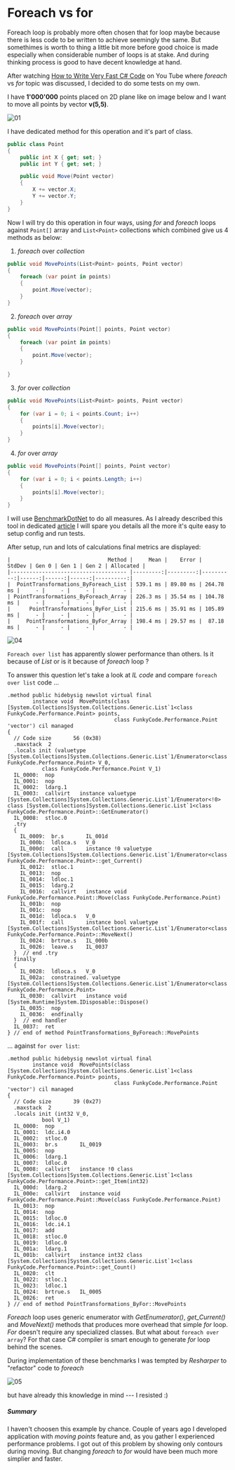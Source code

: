 ﻿# Foreach vs for 

<!-- Id: foreach-vs-for  -->
<!-- Categories: Performance, C#, BenchmarkDotNet -->
<!-- Date: 20200508  -->

<!-- #header -->
Foreach loop is probably more often chosen that for loop maybe because there is less code to be written to achieve seemingly the same. But somethimes is worth to thing a little bit more before good choice is made especially when considerable number of loops is at stake. And during thinking process is good to have decent knowledge at hand.
<!-- #endheader -->

After watching [How to Write Very Fast C# Code](https://www.youtube.com/watch?v=-H5oEgOdO6U) on You Tube where _foreach_ vs _for_ topic was discussed, I decided to do some tests on my own.

I have **1'000'000** points placed on 2D plane like on image below and I want to move all points by vector **v(5,5)**.

![01](01.png)

I have dedicated method for this operation and it's part of class. 

```csharp
public class Point
{
    public int X { get; set; }
    public int Y { get; set; }

    public void Move(Point vector)
    {
        X += vector.X;
        Y += vector.Y;
    }
}
```

Now I will try do this operation in four ways, using _for_ and _foreach_ loops against ```Point[]``` array and ```List<Point>``` collections which combined give us 4 methods as below:

1. _foreach_ over _collection_

```csharp
public void MovePoints(List<Point> points, Point vector)
{
    foreach (var point in points)
    {
        point.Move(vector);
    }
}
```

2. _foreach_ over _array_

```csharp
public void MovePoints(Point[] points, Point vector)
{
    foreach (var point in points)
    {
        point.Move(vector);
    }

}
```

3. _for_ over _collection_

```csharp
public void MovePoints(List<Point> points, Point vector)
{
    for (var i = 0; i < points.Count; i++)
    {
        points[i].Move(vector);
    }
}
```

4. _for_ over _array_

```csharp
public void MovePoints(Point[] points, Point vector)
{
    for (var i = 0; i < points.Length; i++)
    {
        points[i].Move(vector);
    }
}
```

I will use [BenchmarkDotNet](https://github.com/dotnet/BenchmarkDotNet) to do all measures. As I already described this tool in dedicated [article](/post/benchmark-dot-net) I will spare you details all the more it's quite easy to setup config and run tests.

After setup, run and lots of calculations final metrics are displayed:

```
|                               Method |     Mean |    Error |    StdDev | Gen 0 | Gen 1 | Gen 2 | Allocated |
|------------------------------------- |---------:|---------:|----------:|------:|------:|------:|----------:|
|  PointTransformations_ByForeach_List | 539.1 ms | 89.80 ms | 264.78 ms |     - |     - |     - |         - |
| PointTransformations_ByForeach_Array | 226.3 ms | 35.54 ms | 104.78 ms |     - |     - |     - |         - |
|      PointTransformations_ByFor_List | 215.6 ms | 35.91 ms | 105.89 ms |     - |     - |     - |         - |
|     PointTransformations_ByFor_Array | 198.4 ms | 29.57 ms |  87.18 ms |     - |     - |     - |         - |
```

![04](04.png)

```Foreach over list``` has apparently slower performance than others. Is it because of _List_ or is it because of _foreach_ loop ? 

To answer this question let's take a look at _IL code_ and compare ```foreach over list``` code ...

```code
.method public hidebysig newslot virtual final 
        instance void  MovePoints(class [System.Collections]System.Collections.Generic.List`1<class FunkyCode.Performance.Point> points,
                                  class FunkyCode.Performance.Point 'vector') cil managed
{
  // Code size       56 (0x38)
  .maxstack  2
  .locals init (valuetype [System.Collections]System.Collections.Generic.List`1/Enumerator<class FunkyCode.Performance.Point> V_0,
           class FunkyCode.Performance.Point V_1)
  IL_0000:  nop
  IL_0001:  nop
  IL_0002:  ldarg.1
  IL_0003:  callvirt   instance valuetype [System.Collections]System.Collections.Generic.List`1/Enumerator<!0> class [System.Collections]System.Collections.Generic.List`1<class FunkyCode.Performance.Point>::GetEnumerator()
  IL_0008:  stloc.0
  .try
  {
    IL_0009:  br.s       IL_001d
    IL_000b:  ldloca.s   V_0
    IL_000d:  call       instance !0 valuetype [System.Collections]System.Collections.Generic.List`1/Enumerator<class FunkyCode.Performance.Point>::get_Current()
    IL_0012:  stloc.1
    IL_0013:  nop
    IL_0014:  ldloc.1
    IL_0015:  ldarg.2
    IL_0016:  callvirt   instance void FunkyCode.Performance.Point::Move(class FunkyCode.Performance.Point)
    IL_001b:  nop
    IL_001c:  nop
    IL_001d:  ldloca.s   V_0
    IL_001f:  call       instance bool valuetype [System.Collections]System.Collections.Generic.List`1/Enumerator<class FunkyCode.Performance.Point>::MoveNext()
    IL_0024:  brtrue.s   IL_000b
    IL_0026:  leave.s    IL_0037
  }  // end .try
  finally
  {
    IL_0028:  ldloca.s   V_0
    IL_002a:  constrained. valuetype [System.Collections]System.Collections.Generic.List`1/Enumerator<class FunkyCode.Performance.Point>
    IL_0030:  callvirt   instance void [System.Runtime]System.IDisposable::Dispose()
    IL_0035:  nop
    IL_0036:  endfinally
  }  // end handler
  IL_0037:  ret
} // end of method PointTransformations_ByForeach::MovePoints
```

... against ```for over list```:

```code
.method public hidebysig newslot virtual final 
        instance void  MovePoints(class [System.Collections]System.Collections.Generic.List`1<class FunkyCode.Performance.Point> points,
                                  class FunkyCode.Performance.Point 'vector') cil managed
{
  // Code size       39 (0x27)
  .maxstack  2
  .locals init (int32 V_0,
           bool V_1)
  IL_0000:  nop
  IL_0001:  ldc.i4.0
  IL_0002:  stloc.0
  IL_0003:  br.s       IL_0019
  IL_0005:  nop
  IL_0006:  ldarg.1
  IL_0007:  ldloc.0
  IL_0008:  callvirt   instance !0 class [System.Collections]System.Collections.Generic.List`1<class FunkyCode.Performance.Point>::get_Item(int32)
  IL_000d:  ldarg.2
  IL_000e:  callvirt   instance void FunkyCode.Performance.Point::Move(class FunkyCode.Performance.Point)
  IL_0013:  nop
  IL_0014:  nop
  IL_0015:  ldloc.0
  IL_0016:  ldc.i4.1
  IL_0017:  add
  IL_0018:  stloc.0
  IL_0019:  ldloc.0
  IL_001a:  ldarg.1
  IL_001b:  callvirt   instance int32 class [System.Collections]System.Collections.Generic.List`1<class FunkyCode.Performance.Point>::get_Count()
  IL_0020:  clt
  IL_0022:  stloc.1
  IL_0023:  ldloc.1
  IL_0024:  brtrue.s   IL_0005
  IL_0026:  ret
} // end of method PointTransformations_ByFor::MovePoints
```

_Foreach_ loop uses generic enumerator with _GetEnumerator()_, _get_Current()_ and _MoveNext()_ methods that produces more overhead that simple _for_ loop. _For_ doesn't require any specialized classes.
But what about ```foreach over array```? For that case C# compiler is smart enough to generate _for_ loop behind the scenes.

During implementation of these benchmarks I was tempted by _Resharper_ to "refactor" code to _foreach_ 

![05](05.png)

but have already this knowledge in mind --- I resisted :)

##### Summary

I haven't choosen this example by chance. Couple of years ago I developed application with _moving points_ feature and, as you gather I experienced performance problems. I got out of this problem by showing only contours during moving. But changing _foreach_ to _for_ would have been much more simplier and faster.




